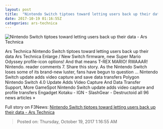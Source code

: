 ```yaml
---
layout: post
title:  "Nintendo Switch tiptoes toward letting users back up their data - Ars Technica"
date: 2017-10-19 01:16:55Z
categories: ars-technica
---
```


![Nintendo Switch tiptoes toward letting users back up their data - Ars Technica](https://cdn.arstechnica.net/wp-content/uploads/2017/10/firmware40-760x380.jpg)

Ars Technica Nintendo Switch tiptoes toward letting users back up their data Ars Technica Enlarge / New Switch firmware, new Super Mario Odyssey profile-icon options! And that means T-REX MARIO! RWAAAR! Nintendo. reader comments 7. Share this story. As the Nintendo Switch loses some of its brand-new luster, fans have begun to question ... Nintendo Switch update adds video capture and save data transfers Polygon Nintendo Switch 4.0 Update Adds Video Capture And Data Transfer Support, More GameSpot Nintendo Switch update adds video capture and profile transfers Engadget Kotaku - IGN - SlashGear - Destructoid all 96 news articles »


Full story on F3News: [Nintendo Switch tiptoes toward letting users back up their data - Ars Technica](http://www.f3nws.com/n/dNehJF)

> Posted on: Thursday, October 19, 2017 1:16:55 AM
